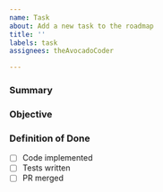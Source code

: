 ```yaml
---
name: Task
about: Add a new task to the roadmap
title: ''
labels: task
assignees: theAvocadoCoder

---
```


### Summary
<!-- Short description -->

### Objective
<!-- Why this task is needed -->

### Definition of Done
- [ ] Code implemented
- [ ] Tests written
- [ ] PR merged
